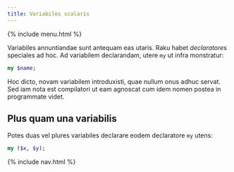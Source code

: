 ```yaml
---
title: Variabiles scalaris
---
```


{% include menu.html %}

Variabiles annuntiandae sunt antequam eas utaris. Raku habet _declaratores_ speciales ad hoc. Ad variabilem declarandam, utere `my` ut infra monstratur:

```raku
my $name;
```

Hoc dicto, novam variabilem introduxisti, quae nullum onus adhuc servat. Sed iam nota est compilatori ut eam agnoscat cum idem nomen postea in programmate videt.

## Plus quam una variabilis

Potes duas vel plures variabiles declarare eodem declaratore `my` utens:

```raku
my ($x, $y);
```

{% include nav.html %}